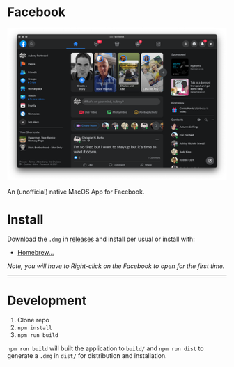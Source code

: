 # Facebook

![screenshot](screenshot2.png)

An (unofficial) native MacOS App for Facebook.

# Install

Download the `.dmg` in [releases](https://github.com/aubreypwd/facebook-mac/releases/latest) and install per usual or install with:

- [Homebrew...](https://github.com/aubreypwd/homebrew-cask#facebook)

*_Note, you will have to Right-click on the Facebook to open for the first time._*

---

# Development

1. Clone repo
2. `npm install`
3. `npm run build`

`npm run build` will built the application to `build/` and  `npm run dist` to generate a `.dmg` in `dist/` for distribution and installation.
